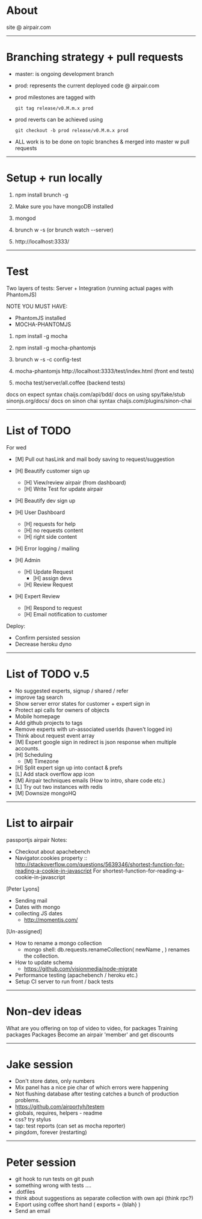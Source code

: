About
===============================================================================

site @ airpair.com


-------------------------------------------------------------------------------
Branching strategy + pull requests
===============================================================================

- master: is ongoing development branch

- prod: represents the current deployed code @ airpair.com

- prod milestones are tagged with

    `git tag release/v0.M.m.x prod`

- prod reverts can be achieved using

    `git checkout -b prod release/v0.M.m.x prod`

- ALL work is to be done on topic branches & merged into master w pull requests


-------------------------------------------------------------------------------
Setup + run locally
===============================================================================

1)   npm install brunch -g

2)   Make sure you have mongoDB installed

3)   mongod

4)   brunch w -s      (or  brunch watch --server)

5)   http://localhost:3333/


-------------------------------------------------------------------------------
Test
===============================================================================

Two layers of tests: Server + Integration (running actual pages with PhantomJS)

NOTE YOU MUST HAVE:
  - PhantomJS installed
  - MOCHA-PHANTOMJS

1)   npm install -g mocha

2)   npm install -g mocha-phantomjs

3)   brunch w -s -c config-test

4)   mocha-phantomjs http://localhost:3333/test/index.html   (front end tests)

5)   mocha test/server/all.coffee (backend tests)

docs on expect syntax                chaijs.com/api/bdd/
docs on using spy/fake/stub          sinonjs.org/docs/
docs on sinon chai syntax            chaijs.com/plugins/sinon-chai

-------------------------------------------------------------------------------
List of TODO
===============================================================================

For wed

- [M] Pull out hasLink and mail body saving to request/suggestion
- [H] Beautify customer sign up
  - [H] View/review airpair (from dashboard)
  - [H] Write Test for update airpair
- [H] Beautify dev sign up

- [H] User Dashboard
  - [H] requests for help
  - [H] no requests content
  - [H] right side content
- [H] Error logging / mailing


- [H] Admin
  - [H] Update Request
    - [H] assign devs
  - [H] Review Request
- [H] Expert Review
  - [H] Respond to request
  - [H] Email notification to customer


Deploy:

- Confirm persisted session
- Decrease heroku dyno

-------------------------------------------------------------------------------
List of TODO v.5
===============================================================================

- No suggested experts, signup / shared / refer
- improve tag search
- Show server error states for customer + expert sign in
- Protect api calls for owners of objects
- Mobile homepage
- Add github projects to tags
- Remove experts with un-associated userIds (haven't logged in)
- Think about request event array
- [M] Expert google sign in redirect is json response when multiple accounts.
- [H] Scheduling
  - [M] Timezone
- [H] Split expert sign up into contact & prefs
- [L] Add stack overflow app icon
- [M] Airpair techniques emails (How to intro, share code etc.)
- [L] Try out two instances with redis
- [M] Downsize mongoHQ

-------------------------------------------------------------------------------
List to airpair
===============================================================================

passportjs airpair Notes:
- Checkout about apachebench
- Navigator.cookies property
 :: http://stackoverflow.com/questions/5639346/shortest-function-for-reading-a-cookie-in-javascript
For shortest-function-for-reading-a-cookie-in-javascript

[Peter Lyons]
- Sending mail
- Dates with mongo
- collecting JS dates
  - http://momentjs.com/


[Un-assigned]
- How to rename a mongo collection
  - mongo shell: db.requests.renameCollection( newName , <dropTarget> ) renames the collection.
- How to update schema
  - https://github.com/visionmedia/node-migrate
- Performance testing (apachebench / heroku etc.)
- Setup CI server to run front / back tests

-------------------------------------------------------------------------------
Non-dev ideas
===============================================================================

What are you offering on top of video to video, for packages
Training packages
Packages
Become an airpair 'member' and get discounts


-------------------------------------------------------------------------------
Jake session
===============================================================================

- Don't store dates, only numbers
- Mix panel has a nice pie char of which errors were happening
- Not flushing database after testing catches a bunch of production problems.
- https://github.com/airportyh/testem
- globals, requires, helpers - readme
- css? try stylus
- tap: test reports (can set as mocha reporter)
- pingdom, forever (restarting)


-------------------------------------------------------------------------------
Peter session
===============================================================================

- git hook to run tests on git push
- something wrong with tests ....
- .dotfiles
- think about suggestions as separate collection with own api (think rpc?)
- Export using coffee short hand ( exports = {blah} )
- Send an email